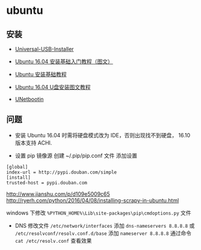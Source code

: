 # ubuntu

## 安装
-  [Universal-USB-Installer](http://www.pendrivelinux.com/universal-usb-installer-easy-as-1-2-3/)

- [Ubuntu 16.04 安装基础入门教程（图文）](http://forum.ubuntu.org.cn/viewtopic.php?f=77&t=478527)

- [Ubuntu 安装基础教程](http://teliute.org/linux/Ubsetup/)

- [Ubuntu 16.04 U盘安装图文教程](http://www.linuxidc.com/Linux/2016-04/130520.htm)

- [UNetbootin](https://unetbootin.github.io/)

## 问题
- 安装 Ubuntu 16.04 时需将硬盘模式改为 IDE，否则出现找不到硬盘，
 16.10 版本支持 ACHI.

- 设置 pip 镜像源
创建 ~/.pip/pip.conf 文件
添加设置
```
[global]
index-url = http://pypi.douban.com/simple
[install]
trusted-host = pypi.douban.com
```
http://www.jianshu.com/p/d109e5009c65
http://ryerh.com/python/2016/04/08/installing-scrapy-in-ubuntu.html

 windows 下修改 `%PYTHON_HOME%\Lib\site-packages\pip\cmdoptions.py` 文件

- DNS
修改文件 `/etc/network/interfaces` 添加 `dns-nameservers 8.8.8.8`
或 `/etc/resolvconf/resolv.conf.d/base` 添加 `nameserver 8.8.8.8`
通过命令 `cat /etc/resolv.conf` 查看效果
